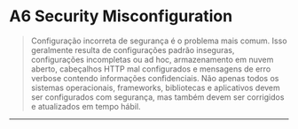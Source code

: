 # A6 Security Misconfiguration

> Configuração incorreta de segurança é o problema mais comum. Isso geralmente resulta de configurações padrão inseguras, configurações incompletas ou ad hoc, armazenamento em nuvem aberto, cabeçalhos HTTP mal configurados e mensagens de erro verbose contendo informações confidenciais. Não apenas todos os sistemas operacionais, frameworks, bibliotecas e aplicativos devem ser configurados com segurança, mas também devem ser corrigidos e atualizados em tempo hábil.

---
